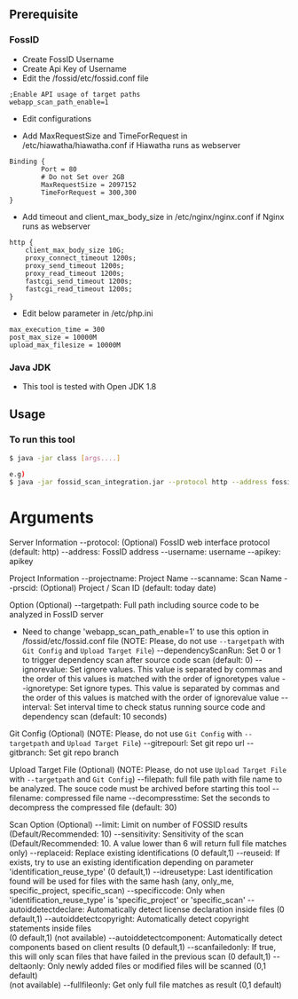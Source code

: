
Prerequisite
------------------------------------------------

### FossID
- Create FossID Username
- Create Api Key of Username
- Edit the /fossid/etc/fossid.conf file
```
;Enable API usage of target paths
webapp_scan_path_enable=1
```
- Edit configurations 
+ Add MaxRequestSize and TimeForRequest in /etc/hiawatha/hiawatha.conf if Hiawatha runs as webserver
```
Binding {
        Port = 80
        # Do not Set over 2GB
        MaxRequestSize = 2097152
        TimeForRequest = 300,300
}
```
+ Add timeout and client_max_body_size in /etc/nginx/nginx.conf if Nginx runs as webserver

```
http {
    client_max_body_size 10G;
    proxy_connect_timeout 1200s;
    proxy_send_timeout 1200s;
    proxy_read_timeout 1200s;
    fastcgi_send_timeout 1200s;
    fastcgi_read_timeout 1200s;
}
```
+ Edit below parameter in /etc/php.ini

```
max_execution_time = 300
post_max_size = 10000M
upload_max_filesize = 10000M
```

### Java JDK
- This tool is tested with Open JDK 1.8


Usage
------------------------------------------------

### To run this tool
```bash
$ java -jar class [args....]

e.g)
$ java -jar fossid_scan_integration.jar --protocol http --address fossid.co.kr/webapp --username unsername --apikey a22d2s2s23 --projectname testProject --scanname testScan --prscid 0000 --targetpath /path/to/scan --dependencyScanRun 0 --gitrepourl https://github.com/twbs/bootstrap.git --gitbranch master --sourcepath /fossid/uploads/files/scans --ignorevalue licenses,lib --ignoretype directory,directory --interval 30 --filepath /path/to/scan --filename filename.zip --decompresstime 30 --excludepath /exclude/path1/*,/exclude/path2/*,*.txt
```

Arguments
=========

Server Information
--protocol: (Optional) FossID web interface protocol
            (default: http)
--address: FossID address
--username: username
--apikey: apikey

Project Information
--projectname: Project Name
--scanname: Scan Name
--prscid: (Optional) Project / Scan ID
          (default: today date) 

Option (Optional)
--targetpath: Full path including source code to be analyzed in FossID server
  + Need to change 'webapp_scan_path_enable=1' to use this option in /fossid/etc/fossid.conf file
  (NOTE: Please, do not use `--targetpath` with `Git Config` and `Upload Target File`)
--dependencyScanRun: Set 0 or 1 to trigger dependency scan after source code scan
			         (default: 0)
--ignorevalue: Set ignore values. This value is separated by commas and the order of this values is matched with the order of ignoretypes value
--ignoretype: Set ignore types. This value is separated by commas and the order of this values is matched with the order of ignorevalue value
--interval: Set interval time to check status running source code and dependency scan
			(default: 10 seconds)

Git Config (Optional)
(NOTE: Please, do not use `Git Config` with `--targetpath` and `Upload Target File`)
--gitrepourl: Set git repo url 
--gitbranch: Set git repo branch

Upload Target File (Optional)
(NOTE: Please, do not use `Upload Target File` with `--targetpath` and `Git Config`)
--filepath: full file path with file name to be analyzed. The souce code must be archived before starting this tool
--filename: compressed file name
--decompresstime: Set the seconds to decompress the compressed file
			      (default: 30)

Scan Option (Optional)
--limit: Limit on number of FOSSID results
         (Default/Recommended: 10)
--sensitivity: Sensitivity of the scan
               (Default/Recommended: 10. A value lower than 6 will return full file matches only)
--replaceid: Replace existing identifications 
				(0 default,1)
--reuseid: If exists, try to use an existing identification depending on parameter 'identification_reuse_type'
           (0 default,1)
--idreusetype: Last identification found will be used for files with the same hash 
               (any, only_me, specific_project, specific_scan)
--specificcode: Only when 'identification_reuse_type' is 'specific_project' or 'specific_scan'
--autoiddetectdeclare: Automatically detect license declaration inside files
                       (0 default,1)
--autoiddetectcopyright: Automatically detect copyright statements inside files  
                         (0 default,1)
(not available) --autoiddetectcomponent: Automatically detect components based on client results
                         (0 default,1)
--scanfailedonly: If true, this will only scan files that have failed in the previous scan
                  (0 default,1)	
--deltaonly: Only newly added files or modified files will be scanned
             (0,1 default)	
(not available)  --fullfileonly:	Get only full file matches as result
                (0,1 default)		